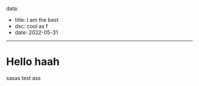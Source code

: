 data:
  - title: I am the best
  - dsc: cool as f
  - date: 2022-05-31

---

# Hello haah
sasas
test
ass
